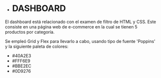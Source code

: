 - # DASHBOARD


El dashboard está relacionado con el examen de filtro de HTML y CSS. Este consiste en una página web de e-commerce en la cual se tienen 5 productos por categoría.

Se empleó Grid y Flex para llevarlo a cabo, usando tipo de fuente 'Poppins' y la siguiente paleta de colores:

- #40A2E3
- #FFF6E9
- #BBE2EC
- #0D9276
